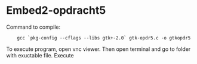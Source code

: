 # Embed2-opdracht5

Command to compile:
        
        gcc `pkg-config --cflags --libs gtk+-2.0` gtk-opdr5.c -o gtkopdr5

To execute program, open vnc viewer. Then open terminal and go to folder with exuctable file. Execute

